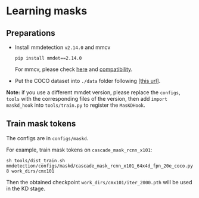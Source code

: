 # Learning masks

## Preparations  
* Install mmdetection `v2.14.0` and mmcv  
    ```shell
    pip install mmdet==2.14.0
    ```
    For mmcv, please check [here](https://mmdetection.readthedocs.io/en/latest/get_started.html#install-mmdetection) and [compatibility](https://mmdetection.readthedocs.io/en/latest/compatibility.html).

* Put the COCO dataset into `./data` folder following [[this url]](https://mmdetection.readthedocs.io/en/latest/1_exist_data_model.html#prepare-datasets).  

**Note:** if you use a different mmdet version, please replace the `configs`, `tools` with the corresponding files of the version, then add `import maskd_hook` into `tools/train.py` to register the `MasKDHook`.

## Train mask tokens  

The configs are in `configs/maskd`.

For example, train mask tokens on `cascade_mask_rcnn_x101`:
```shell
sh tools/dist_train.sh mmdetection/configs/maskd/cascade_mask_rcnn_x101_64x4d_fpn_20e_coco.py 8 work_dirs/cmx101
```
Then the obtained checkpoint `work_dirs/cmx101/iter_2000.pth` will be used in the KD stage.